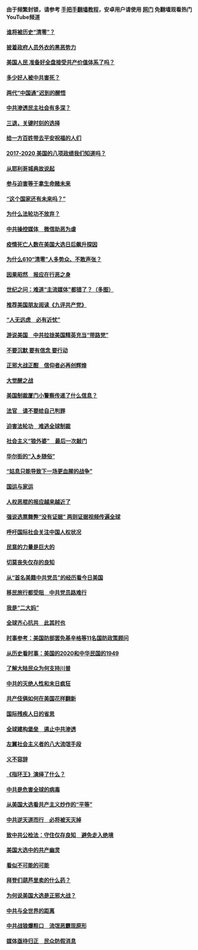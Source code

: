 #### 由于频繁封锁，请参考 [手把手翻墙教程](https://github.com/gfw-breaker/guides/wiki/)，安卓用户请使用 [网门](https://github.com/gfw-breaker/nogfw/blob/master/dl.md?t=01070000) 免翻墙观看热门YouTube频道 

#### [谁将被历史“清零”？](../pages/73/417485.md?t=01070000) 

#### [披着政府人员外衣的黑恶势力](../pages/73/417442.md?t=01070000) 

#### [美国人民 准备好全盘接受共产价值体系了吗？](../pages/73/417491.md?t=01070000) 

#### [多少好人被中共害死？](../pages/73/417144.md?t=01070000) 

#### [两代“中国通”迟到的醒悟](../pages/73/417064.md?t=01070000) 

#### [中共渗透民主社会有多深？](../pages/73/417063.md?t=01070000) 

#### [三退，关键时刻的选择](../pages/73/416969.md?t=01070000) 

#### [给一方百姓带去平安祝福的人们](../pages/73/416941.md?t=01070000) 

#### [2017-2020  美国的八项政绩我们知道吗？](../pages/73/416968.md?t=01070000) 

#### [从耶利哥城典故说起](../pages/73/416892.md?t=01070000) 

#### [参与迫害等于拿生命赌未来](../pages/73/416856.md?t=01070000) 

#### [“这个国家还有未来吗？”](../pages/73/416852.md?t=01070000) 

#### [为什么法轮功不放弃？](../pages/73/416864.md?t=01070000) 

#### [中共操控媒体　微信助恶为虐](../pages/73/416724.md?t=01070000) 

#### [疫情死亡人数在美国大选日后飙升探因](../pages/73/416606.md?t=01070000) 

#### [为什么610“清零”人多势众、不敢声张？](../pages/73/416632.md?t=01070000) 

#### [因果昭然　报应在行恶之身](../pages/73/416582.md?t=01070000) 

#### [世纪之问：难道“主流媒体”都错了？（多图）](../pages/73/416571.md?t=01070000) 

#### [推荐美国朋友阅读《九评共产党》](../pages/73/416510.md?t=01070000) 

#### [“人无远虑　必有近忧”](../pages/73/416513.md?t=01070000) 

#### [游说美国　中共拉拢美国精英充当“带路党”](../pages/73/416529.md?t=01070000) 

#### [不要沉默 要有信念 要行动](../pages/73/416457.md?t=01070000) 

#### [正邪大战正酣　信仰者必再创辉煌](../pages/73/416433.md?t=01070000) 

#### [大觉醒之战](../pages/73/416456.md?t=01070000) 

#### [美国制裁厦门小警察传递了什么信息？](../pages/73/416432.md?t=01070000) 

#### [法官　请不要给自己判罪](../pages/73/416379.md?t=01070000) 

#### [迫害法轮功　难逃全球制裁](../pages/73/416380.md?t=01070000) 

#### [社会主义“狼外婆”　最后一次敲门](../pages/73/416394.md?t=01070000) 

#### [华尔街的“入乡随俗”](../pages/73/416395.md?t=01070000) 

#### [“姑息只能导致下一场更血腥的战争”](../pages/73/416223.md?t=01070000) 

#### [国运与家运](../pages/73/416224.md?t=01070000) 

#### [人权恶棍的报应越来越近了](../pages/73/416276.md?t=01070000) 

#### [强说选票舞弊“没有证据” 两则证据视频传遍全球](../pages/73/416227.md?t=01070000) 

#### [呼吁国际社会关注中国人权状况](../pages/73/416135.md?t=01070000) 

#### [民意的力量是巨大的](../pages/73/416222.md?t=01070000) 

#### [切莫丧失仅存的良知](../pages/73/416134.md?t=01070000) 

#### [从“首名美籍中共党员”的经历看今日美国](../pages/73/416114.md?t=01070000) 

#### [移民旅行都受阻　中共党员路难行](../pages/73/416033.md?t=01070000) 

#### [我是“二大妈”](../pages/73/415529.md?t=01070000) 

#### [全球齐心抗共　此其时也](../pages/73/415989.md?t=01070000) 

#### [时事参考：美国防部罢免基辛格等11名国防政策顾问](../pages/73/415970.md?t=01070000) 

#### [从历史看时事：美国的2020和中华民国的1949](../pages/73/415949.md?t=01070000) 

#### [了解大陆民众为何支持川普](../pages/73/415950.md?t=01070000) 

#### [中共的灭绝人性和末日疯狂](../pages/73/415944.md?t=01070000) 

#### [共产伎俩如何在美国花样翻新](../pages/73/415908.md?t=01070000) 

#### [国际残疾人日的省思](../pages/73/415849.md?t=01070000) 

#### [全球建构堡垒　遏止中共渗透](../pages/73/415850.md?t=01070000) 

#### [左翼社会主义者的八大流氓手段](../pages/73/415802.md?t=01070000) 

#### [义不容辞](../pages/73/415807.md?t=01070000) 

#### [《指环王》演绎了什么？](../pages/73/415739.md?t=01070000) 

#### [中共是危害全球的病毒](../pages/73/415569.md?t=01070000) 

#### [从美国大选看共产主义炒作的“平等”](../pages/73/415654.md?t=01070000) 

#### [中共逆天道而行　必将被天灭掉](../pages/73/415626.md?t=01070000) 

#### [致中共公检法：守住仅存良知　避免走入绝境](../pages/73/415627.md?t=01070000) 

#### [美国大选中的共产幽灵](../pages/73/415618.md?t=01070000) 

#### [看似不可能的可能](../pages/73/415619.md?t=01070000) 

#### [拜登们葫芦里卖的什么药？](../pages/73/415531.md?t=01070000) 

#### [为何说美国大选是正邪大战？](../pages/73/415530.md?t=01070000) 

#### [中共与全世界的距离](../pages/73/415435.md?t=01070000) 

#### [中共战狼爆粗口　流氓恶霸现原形](../pages/73/415426.md?t=01070000) 

#### [媒体亟待归正　民众防假消息](../pages/73/415402.md?t=01070000) 

